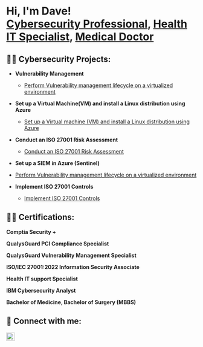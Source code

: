 <h1>Hi, I'm Dave! <br/><a href="https://github.com/DrObii1">Cybersecurity Professional</a>, <a href="https://www.linkedin.com/in/1Davidobi/">Health IT Specialist</a>, <a href="https://www.linkedin.com/in/1Davidobi/">Medical Doctor</a></h1>

<h2>👨‍💻 Cybersecurity Projects:</h2>

- <b>Vulnerability Management</b>
  - [Perform Vulnerability management lifecycle on a virtualized environment](https://github.com/DrObii/Vulnerability-Management-Lab)
    
- <b>Set up a Virtual Machine(VM) and install a Linux distribution using Azure</b>
   - [Set up a Virtual machine (VM) and install a Linux distribution using Azure](https://github.com/DrObii/Set-up-a-VM-and-install-a-Linux-distribution-using-Azure)
 
- <b>Conduct an ISO 27001 Risk Assessment</b>
   - [Conduct an ISO 27001 Risk Assessment](https://github.com/DrObii/Conduct-ISO-27001-Risk-Assessment)

 - <b>Set up a SIEM in Azure (Sentinel)</b>
  - [Perform Vulnerability management lifecycle on a virtualized environment](https://github.com/DrObii/Vulnerability-Management-Lab)
- <b>Implement ISO 27001 Controls</b>
  - [Implement ISO 27001 Controls](https://github.com/DrObii/Implement-ISO-27001-Controls)

<h2>👨‍💻 Certifications:</h2>

<b>Comptia Security + </b>

<b>QualysGuard PCI Compliance Specialist </b>

<b>QualysGuard Vulnerability Management Specialist </b>

<b>ISO/IEC 27001:2022 Information Security Associate </b>

<b>Health IT support Specialist </b>

<b>IBM Cybersecurity Analyst</b>

<b>Bachelor of Medicine, Bachelor of Surgery (MBBS) </b>



<h2> 🤳 Connect with me:</h2>


[<img align="left" alt="JoshMadakor | LinkedIn" width="22px" src="https://cdn.jsdelivr.net/npm/simple-icons@v3/icons/linkedin.svg" />][linkedin]



[linkedin]: https://linkedin.com/in/1Davidobi

<!--
**joshmadakor1/joshmadakor1** is a ✨ _special_ ✨ repository because its `README.md` (this file) appears on your GitHub profile.

Here are some ideas to get you started:

- 🔭 I’m currently working on ...
- 🌱 I’m currently learning ...
- 👯 I’m looking to collaborate on ...
- 🤔 I’m looking for help with ...
- 💬 Ask me about ...
- 📫 How to reach me: ...
- 😄 Pronouns: ...
- ⚡ Fun fact: ...
-->
